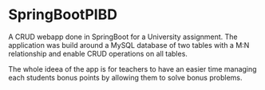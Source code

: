 # SpringBootPIBD
A CRUD webapp done in SpringBoot for a University assignment. 
The application was build around a MySQL database of two tables with a M:N relationship and enable CRUD operations on all tables.

The whole ideea of the app is for teachers to have an easier time managing each students bonus points by allowing them to solve bonus problems.
